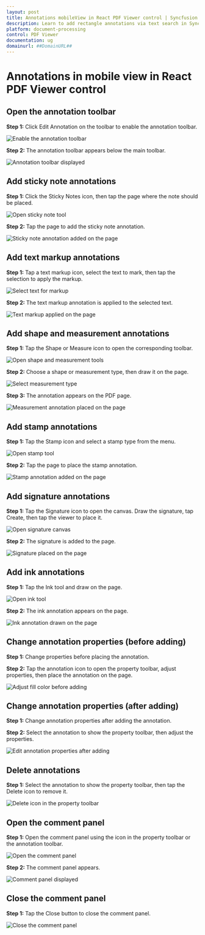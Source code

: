 ```yaml
---
layout: post
title: Annotations mobileView in React PDF Viewer control | Syncfusion
description: Learn to add rectangle annotations via text search in Syncfusion React PDF Viewer for enhanced mobile usability.
platform: document-processing
control: PDF Viewer
documentation: ug
domainurl: ##DomainURL##
---
```

# Annotations in mobile view in React PDF Viewer control

## Open the annotation toolbar

**Step 1:** Click Edit Annotation on the toolbar to enable the annotation toolbar.

![Enable the annotation toolbar](../images/edit-annotation.png)

**Step 2:** The annotation toolbar appears below the main toolbar.

![Annotation toolbar displayed](../images/after-enabling-annotation-toolbar.png)

## Add sticky note annotations

**Step 1:** Click the Sticky Notes icon, then tap the page where the note should be placed.

![Open sticky note tool](../images/add-sticky-notes.png)

**Step 2:** Tap the page to add the sticky note annotation.

![Sticky note annotation added on the page](../images/sticky-notes-in-page.png)

## Add text markup annotations

**Step 1:** Tap a text markup icon, select the text to mark, then tap the selection to apply the markup.

![Select text for markup](../images/select-text.png)

**Step 2:** The text markup annotation is applied to the selected text.

![Text markup applied on the page](../images/add-text-markup.png)

## Add shape and measurement annotations

**Step 1:** Tap the Shape or Measure icon to open the corresponding toolbar.

![Open shape and measurement tools](../images/add-shapes.png)

**Step 2:** Choose a shape or measurement type, then draw it on the page.

![Select measurement type](../images/open-radius.png)

**Step 3:** The annotation appears on the PDF page.

![Measurement annotation placed on the page](../images/radius-annotation.png)

## Add stamp annotations

**Step 1:** Tap the Stamp icon and select a stamp type from the menu.

![Open stamp tool](../images/open-stamp.png)

**Step 2:** Tap the page to place the stamp annotation.

![Stamp annotation added on the page](../images/add-revised.png)

## Add signature annotations

**Step 1:** Tap the Signature icon to open the canvas. Draw the signature, tap Create, then tap the viewer to place it.

![Open signature canvas](../images/add-signature.png)

**Step 2:** The signature is added to the page.

![Signature placed on the page](../images/adding-signature.png)

## Add ink annotations

**Step 1:** Tap the Ink tool and draw on the page.

![Open ink tool](../images/open-ink.png)

**Step 2:** The ink annotation appears on the page.

![Ink annotation drawn on the page](../images/ink-annotation.png)

## Change annotation properties (before adding)

**Step 1:** Change properties before placing the annotation.

**Step 2:** Tap the annotation icon to open the property toolbar, adjust properties, then place the annotation on the page.

![Adjust fill color before adding](../images/open-fillcolor.png)

## Change annotation properties (after adding)

**Step 1:** Change annotation properties after adding the annotation.

**Step 2:** Select the annotation to show the property toolbar, then adjust the properties.

![Edit annotation properties after adding](../images/change-property.png)

## Delete annotations

**Step 1:** Select the annotation to show the property toolbar, then tap the Delete icon to remove it.

![Delete icon in the property toolbar](../images/delete-icon.png)

## Open the comment panel

**Step 1:** Open the comment panel using the icon in the property toolbar or the annotation toolbar.

![Open the comment panel](../images/open-comment.png)

**Step 2:** The comment panel appears.

![Comment panel displayed](../images/comment-panel.png)

## Close the comment panel

**Step 1:** Tap the Close button to close the comment panel.

![Close the comment panel](../images/close-comment-panel.png)